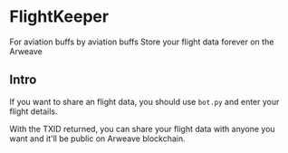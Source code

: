 # FlightKeeper
For aviation buffs by aviation buffs
Store your flight data forever on the Arweave

## Intro

If you want to share an flight data, you should use `bot.py` and enter your flight details.

With the TXID returned, you can share your flight data with anyone you want and it'll be public on Arweave blockchain.
